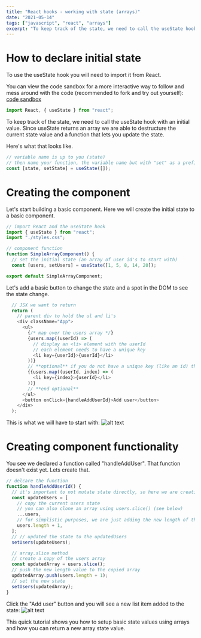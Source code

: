 ```yaml
---
title: "React hooks - working with state (arrays)"
date: "2021-05-14"
tags: ["javascript", "react", "arrays"]
excerpt: "To keep track of the state, we need to call the useState hook with an initial value. Since useState returns an array we are able to destructure the current state value and a function that lets you update the state."
---
```


# How to declare initial state

To use the useState hook you will need to import it from React.

You can view the code sandbox for a more interactive way to follow and mess around with the code (recommended to fork and try out yourself): [code sandbox](https://codesandbox.io/s/working-with-state-arrays-3g99o)

```js
import React, { useState } from "react";
```

To keep track of the state, we need to call the useState hook with an initial value. Since useState returns an array we are able to destructure the current state value and a function that lets you update the state.

Here's what that looks like.

```js
// variable name is up to you (state)
// then name your function, the variable name but with "set" as a prefix (setState)
const [state, setState] = useState([]);
```

# Creating the component

Let's start building a basic component. Here we will create the initial state to a basic component.

```js
// import React and the useState hook
import { useState } from "react";
import "./styles.css";

// component function
function SimpleArrayComponent() {
  // set the initial state (an array of user id's to start with)
  const [users, setUsers] = useState([1, 5, 8, 14, 20]);

export default SimpleArrayComponent;
```

Let's add a basic button to change the state and a spot in the DOM to see the state change.

```js
  // JSX we want to return
  return (
    // parent div to hold the ul and li's
    <div className="App">
      <ul>
        {/* map over the users array */}
        {users.map((userId) => (
          // display an <li> element with the userId
          // each element needs to have a unique key
          <li key={userId}>{userId}</li>
        ))}
        // **optional** if you do not have a unique key (like an id) then you are able to use the array index instead
        {{users.map((userId, index) => (
          <li key={index}>{userId}</li>
        ))}
        // **end optional**
      </ul>
      <button onClick={handleAddUserId}>Add user</button>
    </div>
  );
```

This is what we will have to start with:
![alt text](https://dev-to-uploads.s3.amazonaws.com/uploads/articles/hbjr5tye8gnwqg2rlv3v.png)

# Creating component functionality

You see we declared a function called "handleAddUser". That function doesn't exist yet. Lets create that.

```js
// delcare the function
function handleAddUserId() {
  // it's important to not mutate state directly, so here we are creating a copy of the current state using the spread syntax
  const updateUsers = [
    // copy the current users state
    // you can also clone an array using users.slice() (see below)
    ...users,
    // for simplistic purposes, we are just adding the new length of the array
    users.length + 1,
  ];
  // // updated the state to the updatedUsers
  setUsers(updateUsers);

  // array.slice method
  // create a copy of the users array
  const updatedArray = users.slice();
  // push the new length value to the copied array
  updatedArray.push(users.length + 1);
  // set the new state
  setUsers(updatedArray);
}
```

Click the "Add user" button and you will see a new list item added to the state:
![alt text](https://dev-to-uploads.s3.amazonaws.com/uploads/articles/py057xfa08wo1n7rvv0m.png)

This quick tutorial shows you how to setup basic state values using arrays and how you can return a new array state value.
